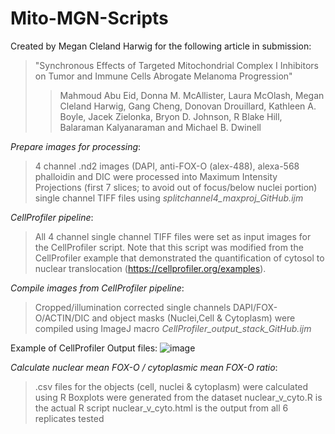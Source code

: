 # Mito-MGN-Scripts 
Created by Megan Cleland Harwig for the following article in submission:
> "Synchronous Effects of Targeted Mitochondrial Complex I Inhibitors on Tumor and Immune Cells Abrogate Melanoma Progression"
>>Mahmoud Abu Eid, Donna M. McAllister, Laura McOlash, Megan Cleland Harwig, Gang Cheng,  Donovan Drouillard, Kathleen A. Boyle, Jacek Zielonka, Bryon D. Johnson, R Blake Hill, Balaraman Kalyanaraman and Michael B. Dwinell

*Prepare images for processing*: 
>4 channel .nd2 images (DAPI, anti-FOX-O (alex-488), alexa-568 phalloidin and DIC were processed into Maximum Intensity Projections (first 7 slices; to avoid out of focus/below nuclei portion) single channel TIFF files using *splitchannel4_maxproj_GitHub.ijm*
  
*CellProfiler pipeline*: 
>All 4 channel single channel TIFF files were set as input images for the CellProfiler script. Note that this script was modified from the CellProfiler example that demonstrated the quantification of cytosol to nuclear translocation (https://cellprofiler.org/examples). 
>

*Compile images from CellProfiler pipeline*:
>Cropped/illumination corrected single channels DAPI/FOX-O/ACTIN/DIC and object masks (Nuclei,Cell & Cytoplasm) were compiled using ImageJ macro *CellProfiler_output_stack_GitHub.ijm*

Example of CellProfiler Output files:
![image](https://user-images.githubusercontent.com/34748371/115754563-ef7c7b80-a361-11eb-8320-79e5caad6542.png)

*Calculate nuclear mean FOX-O / cytoplasmic mean FOX-O ratio*: 
>.csv files for the objects (cell, nuclei & cytoplasm) were calculated using R
> Boxplots were generated from the dataset
> nuclear_v_cyto.R is the actual R script
> nuclear_v_cyto.html is the output from all 6 replicates tested
